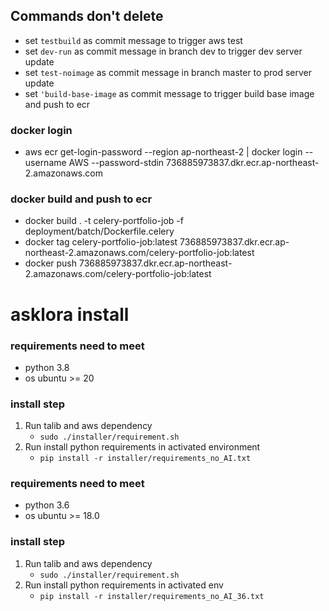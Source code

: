 ## Commands don't delete

- set `testbuild` as commit message to trigger aws test
- set `dev-run` as commit message in branch dev to trigger dev server update
- set `test-noimage` as commit message in branch master to prod server update
- set `'build-base-image` as commit message to trigger build base image and push to ecr

### docker login

- aws ecr get-login-password --region ap-northeast-2 | docker login --username AWS --password-stdin 736885973837.dkr.ecr.ap-northeast-2.amazonaws.com

### docker build and push to ecr

- docker build . -t celery-portfolio-job -f deployment/batch/Dockerfile.celery
- docker tag celery-portfolio-job:latest 736885973837.dkr.ecr.ap-northeast-2.amazonaws.com/celery-portfolio-job:latest
- docker push 736885973837.dkr.ecr.ap-northeast-2.amazonaws.com/celery-portfolio-job:latest

# asklora install

### requirements need to meet

- python 3.8
- os ubuntu >= 20

### install step

1. Run talib and aws dependency
   - `sudo ./installer/requirement.sh`
2. Run install python requirements in activated environment
   - `pip install -r installer/requirements_no_AI.txt`

### requirements need to meet

- python 3.6
- os ubuntu >= 18.0

### install step
1. Run talib and aws dependency
   - `sudo ./installer/requirement.sh`
2. Run install python requirements in activated env
   - `pip install -r installer/requirements_no_AI_36.txt`
